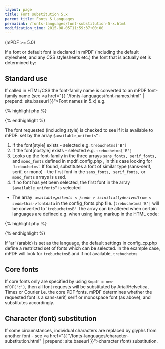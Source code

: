 ```yaml
---
layout: page
title: Font substitution 5.x
parent_title: Fonts & Languages
permalink: /fonts-languages/font-substitution-5-x.html
modification_time: 2015-08-05T11:59:37+00:00
---
```


(mPDF &gt;= 5.0)

If a font or default font is declared in mPDF (including the default stylesheet, and any CSS stylesheets etc.) the font that is actually set is determined by:

## Standard use

If called in HTML/CSS the font-family name is converted to an mPDF font-family name (see <a href="{{ "/fonts-languages/font-names.html" | prepend: site.baseurl }}">Font names in 5.x</a>) e.g.

{% highlight php %}

{% endhighlight %}

<p>The font requested (including style) is checked to see if it is available to mPDF: set by the array <code>$</code><code>available_unifonts</code>* :

<ol>
<li>If the font[style] exists - selected e.g. <code>trebuchetms['B']</code></li>
<li>If the font[nostyle] exists - selected e.g. <code>trebuchetms['R']</code></li>
<li>Looks up the font-family in the three arrays <code>sans_fonts, serif_fonts,</code> and <code>mono_fonts</code> defined in <span class="filename">mpdf_config.php</span> , in this case looking for '<code>trebuchetms</code>'. If found, substitutes a font of similar type (sans-serif, serif, or mono) - the first font in the <code>sans_fonts, serif_fonts,</code> or <code>mono_fonts</code> arrays is used.</li>
<li>If no font has yet been selected, the first font in the array <code>$</code><code>available_unifonts</code>* is selected</li>
</ol>

* The array&nbsp; <code>$available_unifonts</code> is initially derived from <code>$this-&gt;fontdata</code> in the <span class="filename">config_fonts.php</span> file. (<code>trebuchetms['B']</code> will be converted to '<code>trebuchetmsB'</code> The array can be altered when certain languages are defined e.g. when using lang markup in the HTML code:

{% highlight php %}

{% endhighlight %}

<p>If 'ar' (arabic) is set as the language, the default settings in <span class="filename">config_cp.php</span> define a restricted set of fonts which can be selected. In the example case, mPDF will look for <code>trebuchetmsB</code> and if not available, <code>trebuchetms</code>

## Core fonts

If core fonts only are specified by using <code>$mpdf = new mPDF('c')</code>, then all font requests will be substituted by Arial/Helvetica, Times or Courier i.e. the core PDF fonts. mPDF determines whether the requested font is a sans-serif, serif or monospace font (as above), and substitutes accordingly.&nbsp;

## Character (font) substitution

If some circumstances, individual characters are replaced by glyphs from another font - see <a href="{{ "/fonts-languages/character-substitution.html" | prepend: site.baseurl }}">character (font) substitution</a>.

